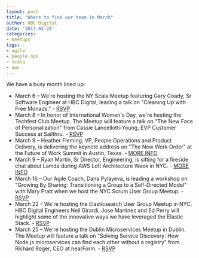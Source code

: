 ```yaml
---
layout: post
title: "Where to find our team in March"
author: HBC Digital
date: '2017-02-28'
categories: 
- meetups
tags:
- agile
- people ops
- scala
- aws
---
```


We have a busy month lined up: 

* March 6 – We're hosting the NY Scala Meetup featuring Gary Coady, Sr Software Engineer at HBC Digital, leading a talk on "Cleaning Up with Free Monads." - [RSVP](https://www.meetup.com/New-York-Scala-University/events/237930122/)
* March 8 – In honor of International Women's Day, we're hosting the Techfest Club Meetup. The Meetup will feature a talk on "The New Face of Personalization" from Cassie Lancellotti-Young, EVP Customer Success at Sailthru. - [RSVP](https://www.meetup.com/Techfest-Club/events/237757488/)
* March 9 – Heather Fleming, VP, People Operations and Product Delivery, is delivering the keynote address on "The New Work Order" at the Future of Work Summit in Austin, Texas. - [MORE INFO](http://www.futureofworksummit.org/)
* March 9 – Ryan Martin, Sr Director, Engineering, is sitting for a fireside chat about Lamda during AWS Loft Architecture Week in NYC. - [MORE INFO](https://www.eiseverywhere.com/ereg/index.php?eventid=233226&mkt_tok=eyJpIjoiWldRME5EYzRZak13TnpkayIsInQiOiJObFAyTldxSVJQVEV2VDdTbTBNZytHZ2lJNlh1cTZ5RVhUXC9HVmlyeGl1RU9tQ3lpVWpyTW1Rem9IOXZ3ZGJFQUZhaUNSYnFPY0dlT0EwcmkreDRONkQ1ZmtGV0JUQUJWNzdCRmdCZGg2YzhHdkkyTlJwaGpocmNaVnBrWG5mUGoifQ%3D%3D)
* March 16 – Our Agile Coach, Dana Pylayeva, is leading a workshop on "Growing By Sharing: Transitioning a Group to a Self-Directed Model" with Mary Pratt when we host the NYC Scrum User Group Meetup. - [RSVP](https://www.meetup.com/NYC-Scrum-User-Group/events/232541173/)
* March 22 – We're hosting the Elasticsearch User Group Meetup in NYC. HBC Digital Engineers Neil Girardi, Jose Martinez and Ed Perry will highlight some of the innovative ways we have leveraged the Elastic Stack. - [RSVP](https://www.meetup.com/New-York-City-Elastic-Fantastics/events/238413666/)
* March 25 – We're hosting the Dublin Microservices Meetup in Dublin. The Meetup will feature a talk on "Solving Service Discovery: How Node.js microservices can find each other without a registry" from Richard Roger, CEO at nearForm. - [RSVP](https://www.meetup.com/Dublin-Microservices-User-Group/events/238468542/)
